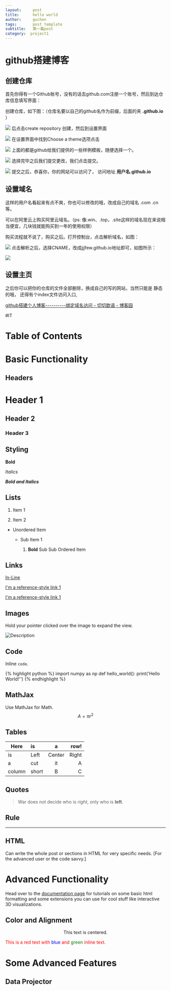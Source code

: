 ```yaml
---
layout:     post
title:      hello world
author:     guchen
tags: 		post template
subtitle:  	第一篇post
category:  project1
---
```

<!-- Start Writing Below in Markdown -->

# github搭建博客
## 创建仓库
首先你得有一个Github账号，没有的话去github.com注册一个账号，然后到达仓库信息填写界面：

创建仓库，如下图：（仓库名要以自己的github名作为前缀，后面的夹 **.github.io** ）

![](1041439-20171204174317997-1988498875.png)
后点击create repository 创建，然后到设置界面

![](1041439-20171204181255513-649988921.png)
在设置界面中找到Choose a theme选项点击

![](1041439-20171205083542753-1107090949.png)
上面的都是github给我们提供的一些样例模板，随便选择一个。

![](1041439-20171205083720269-1821390709.png)
选择完毕之后我们提交更改，我们点击提交。

![](1041439-20171205083927113-612660213.png)
提交之后，恭喜你，你的网站可以访问了， 访问地址  **用户名.github.io**
## 设置域名
这样的用户名看起来有点不爽，你也可以修改的哦，改成自己的域名   .com .cn 等。

可以在阿里云上购买阿里云域名。（ps: 像.win、.top，.site这样的域名现在来说相当便宜，几块钱就能购买到一年的使用权限）

购买流程就不说了，购买之后。打开控制台，点击解析域名，如图：

![](1041439-20171205085556238-130071740.png)
点击解析之后，选择CNAME，改成jjjfew.github.io地址即可，如图所示：

![](7B98F05F-C7D9-4C17-9E05-9B12B3EF821B.png)

## 设置主页
之后你可以把你的仓库的文件全部删除，换成自己的写的网站，当然只能是 静态的哦， 还得有个index文件访问入口,

[github搭建个人博客----------绑定域名访问 - 切切歆语 - 博客园](https://www.cnblogs.com/zhangqie/p/7978394.html)

#IT

# Table of Contents




# Basic Functionality

## Headers

# Header 1

## Header 2

### Header 3

## Styling

**Bold**

*Italics*

***Bold and Italics***

## Lists

1. Item 1

2. Item 2

* Unordered Item

  * Sub Item 1

    1. **Bold** Sub Sub Ordered Item

## Links

[In-Line](https://www.google.com)

[I'm a reference-style link 1][1]

[I'm a reference-style link 1][2]

[1]:https://www.mozilla.org
[2]:http://www.reddit.com

## Images

Hold your pointer clicked over the image to expand the view.

![Description](http://projectpages.github.io/project-pages/img/Logo_Fairy_Tail_right.png)

## Code

Inline `code`.

{% highlight python %}
import numpy as np
def hello_world():
​    print('Hello World!'')
{% endhighlight %}

## MathJax

Use MathJax for Math.
$$ A = \pi r^2 $$

## Tables

Here | is | a | row!
|---------|:----------|:----------:|---------:|
is   |Left|  Center  |Right|
a    | cut | it | A
column  | short | B | C

## Quotes

> War does not decide who is *right*, only who is **left**.

## Rule

---

## HTML

Can write the whole post or sections in HTML for very specific needs. [For the advanced user or the code savvy.]

# Advanced Functionality

Head over to the [documentation page](http://projectpages.github.io/ppguide/) for tutorials on some basic html formatting and some extensions you can use for cool stuff like interactive 3D visualizations.

## Color and Alignment

<p align="center">This text is centered.</p>

<p style="color:red">This is a red text with <span style="color:blue">blue</span> and <span style="color:green">green</span> inline text.</p>

# Some Advanced Features

## Data Projector
